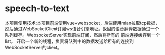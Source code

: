 # speech-to-text
本项目使用技术:本项目前端使用vue+websocket，后端使用mian拉取tcp数据，然后通过WebSocketClient订阅ws语音引擎地址。返回的语音翻译数据通过一个队列缓存。WebsocketServer实现前端订阅，然后将所有的
前端连接缓存到一个list。  开启一个新的线程，负责将队列中的数据发送给所有的连接到WebSocketServer的client。
